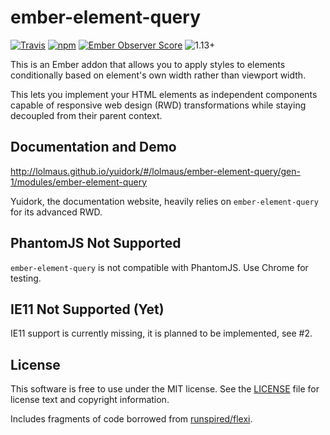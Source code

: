 ember-element-query
===================

[![Travis](https://api.travis-ci.org/lolmaus/ember-element-query.svg?branch=gen-1)](https://travis-ci.org/lolmaus/ember-element-query)
[![npm](https://img.shields.io/npm/v/ember-element-query.svg?maxAge=2592000)](https://www.npmjs.com/package/ember-element-query)
[![Ember Observer Score](https://emberobserver.com/badges/ember-element-query.svg)](https://emberobserver.com/addons/ember-element-query)
![1.13+](https://embadge.io/v1/badge.svg?start=1.13.0)

This is an Ember addon that allows you to apply styles to elements
conditionally based on element's own width rather than viewport width.

This lets you implement your HTML elements as independent components capable
of responsive web design (RWD) transformations while staying decoupled from their parent context.


Documentation and Demo
----------------------

http://lolmaus.github.io/yuidork/#/lolmaus/ember-element-query/gen-1/modules/ember-element-query

Yuidork, the documentation website, heavily relies on `ember-element-query` for its advanced RWD.


PhantomJS Not Supported
-----------------------

`ember-element-query` is not compatible with PhantomJS. Use Chrome for testing.


IE11 Not Supported (Yet)
------------------------

IE11 support is currently missing, it is planned to be implemented, see #2.



License
-------

This software is free to use under the MIT license. See the [LICENSE](https://github.com/lolmaus/ember-element-query/blob/gen-1/LICENSE.md) file for license text and copyright information.

Includes fragments of code borrowed from [runspired/flexi](https://github.com/runspired/flexi).
